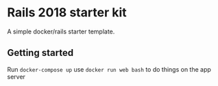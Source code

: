 # Rails 2018 starter kit

A simple docker/rails starter template.

## Getting started

Run `docker-compose up`
use `docker run web bash` to do things on the app server
